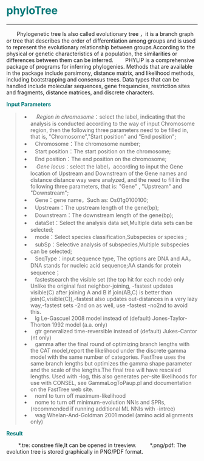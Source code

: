 # <font color="#007979">phyloTree</font>

---

&#160; &#160; &#160; &#160;Phylogenetic tree Is also called evolutionary tree ，it is a branch graph or tree that describes the order of differentiation among groups and is used to represent the evolutionary relationship between groups.According to the physical or genetic characteristics of a population, the similarities or differences between them can be inferred.
&#160; &#160; &#160; &#160;PHYLIP is a comprehensive package of programs for inferring phylogenies. Methods that are available in the package include parsimony, distance matrix, and likelihood methods, including bootstrapping and consensus trees. Data types that can be handled include molecular sequences, gene frequencies, restriction sites and fragments, distance matrices, and discrete characters.

**<font color="#007979">Input Parameters</font>**

> * &#160; &#160; *Region in chromosome*：select the label, indicating that the analysis is conducted according to the way of input Chromosome region, then the following three parameters need to be filled in, that is, "Chromosome","Start position" and "End position";
> * &#160; &#160;<label id='chromsome'>Chromosome：</label>The chromosome number;
> * &#160; &#160;<label id='start'>Start position：</label>The start position on the chromosome;
> * &#160; &#160;<label id='end'>End position：</label>The end position on the chromosome;
> * &#160; &#160; *Gene locus*：select the label，according to input the Gene location of Upstream and Downstream of the Gene names and distance distance way were analyzed, and the need to fill in the following three parameters, that is: "Gene" , "Upstream" and "Downstream";
> * &#160; &#160;<label id='gene'>Gene：</label>gene name，Such as: Os01g0100100;
> * &#160; &#160;<label id='upstream'>Upstream：</label>The upstream length of the gene(bp);
> * &#160; &#160;<label id='downstream'>Downstream：</label>The downstream length of the gene(bp);
> * &#160; &#160;<label id='dataset'>dataSet：</label>Select the analysis data set,Multiple data sets can be selected;
> * &#160; &#160;<label id='mode'>mode：</label>Select species classification,Subspecies or species ;
> * &#160; &#160;<label id='subSp'>subSp：</label>Selective analysis of subspecies,Multiple subspecies can be selected;
> * &#160; &#160;<label id='seqType'>SeqType：</label>input sequence type, The options are DNA and AA，DNA stands for nucleic acid sequence;AA stands for protein sequence；
> * &#160; &#160;<label id='fastest'>fastest</label>search the visible set (the top hit for each node) only Unlike the original fast neighbor-joining, -fastest updates visible(C) after joining A and B if join(AB,C) is better than join(C,visible(C)),-fastest also updates out-distances in a very lazy way,-fastest sets -2nd on as well, use -fastest -no2nd to avoid this.
> * &#160; &#160;<label id='lg'>lg</label> Le-Gascuel 2008 model instead of (default) Jones-Taylor-Thorton 1992 model (a.a. only)
> * &#160; &#160;<label id='gtr'>gtr</label> generalized time-reversible instead of (default) Jukes-Cantor (nt only)
> * &#160; &#160;<label id='gamma'>gamma</label> after the final round of optimizing branch lengths with the CAT model,report the likelihood under the discrete gamma model with the same number of categories. FastTree uses the same branch lengths but optimizes the gamma shape parameter and the scale of the lengths.The final tree will have rescaled lengths. Used with -log, this also generates per-site likelihoods for use with CONSEL, see GammaLogToPaup.pl and documentation on the FastTree web site.
> * &#160; &#160;<label id='noml'>noml</label> to turn off maximum-likelihood
> * &#160; &#160;<label id='nome'>nome</label> to turn off minimum-evolution NNIs and SPRs,(recommended if running additional ML NNIs with -intree)
> * &#160; &#160;<label id='wag'>wag</label> Whelan-And-Goldman 2001 model (amino acid alignments only)


**<font color="#007979">Result</font>**

&#160; &#160; &#160; &#160; \*.tre: constree file,It can be opened in treeview.
&#160; &#160; &#160; &#160; \*.png/pdf: The evolution tree is stored graphically in PNG/PDF format.
